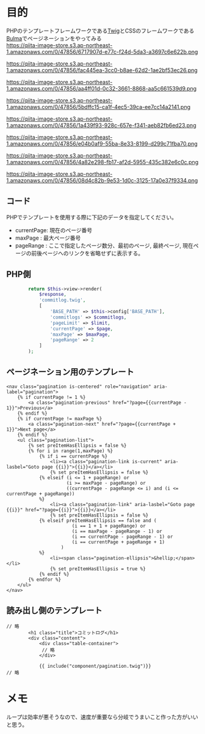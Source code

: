 # 目的  
PHPのテンプレートフレームワークである[Twig](https://twig.symfony.com/)とCSSのフレームワークである[Bulma](https://bulma.io/)でページネーションをやってみる  
https://qiita-image-store.s3.ap-northeast-1.amazonaws.com/0/47856/6717907d-e77c-f24d-5da3-a3697c6e622b.png  
  
https://qiita-image-store.s3.ap-northeast-1.amazonaws.com/0/47856/fac445ea-3cc0-b8ae-62d2-1ae2bf53ec26.png  
  
https://qiita-image-store.s3.ap-northeast-1.amazonaws.com/0/47856/aa4ff01d-0c32-3661-8868-aa5c661539d9.png  
  
https://qiita-image-store.s3.ap-northeast-1.amazonaws.com/0/47856/5bdffc15-ca1f-4ec5-39ca-ee7cc14a2141.png  
  
https://qiita-image-store.s3.ap-northeast-1.amazonaws.com/0/47856/1a439f93-928c-657e-f341-aeb82fb6ed23.png  
  
https://qiita-image-store.s3.ap-northeast-1.amazonaws.com/0/47856/e04b0af9-55ba-8e33-8199-d299c71fba70.png  
  
https://qiita-image-store.s3.ap-northeast-1.amazonaws.com/0/47856/4a82e298-fb17-af2d-5955-435c382e6c0c.png  
  
https://qiita-image-store.s3.ap-northeast-1.amazonaws.com/0/47856/08d4c82b-9e53-1d0c-3125-17a0e37f9334.png  
  
## コード  
PHPでテンプレートを使用する際に下記のデータを指定してください。  
  
 - currentPage: 現在のページ番号  
 - maxPage : 最大ページ番号  
 - pageRange : ここで指定したページ数分、最初のページ, 最終ページ, 現在ページの前後ページへのリンクを省略せずに表示する。  
  
## PHP側  
  
```php
        return $this->view->render(
            $response,
            'commitlog.twig',
            [
                'BASE_PATH' => $this->config['BASE_PATH'],
                'commitlogs' => $commitlogs,
                'pageLimit' => $limit,
                'currentPage' => $page,
                'maxPage' => $maxPage,
                'pageRange' => 2
            ]
        );
```  
  
## ページネーション用のテンプレート  
  
```twig:pagination.php
<nav class="pagination is-centered" role="navigation" aria-label="pagination">
    {% if currentPage != 1 %}
        <a class="pagination-previous" href="?page={{currentPage - 1}}">Previous</a>
    {% endif %}
    {% if currentPage != maxPage %}
        <a class="pagination-next" href="?page={{currentPage + 1}}">Next page</a>
    {% endif %}
    <ul class="pagination-list">
        {% set preItemHasEllipsis = false %}
        {% for i in range(1,maxPage) %}
            {% if i == currentPage %}
                <li><a class="pagination-link is-current" aria-lasbel="Goto page {{i}}">{{i}}</a></li>
                {% set preItemHasEllipsis = false %}
            {% elseif (i <= 1 + pageRange) or 
                      (i >= maxPage - pageRange) or
                      ((currentPage - pageRange <= i) and (i <= currentPage + pageRange))
            %}
                <li><a class="pagination-link" aria-lasbel="Goto page {{i}}" href="?page={{i}}">{{i}}</a></li>
                {% set preItemHasEllipsis = false %}
            {% elseif preItemHasEllipsis == false and ( 
                        (i == 1 + 1 + pageRange) or 
                        (i == maxPage - pageRange - 1) or
                        (i == currentPage - pageRange - 1) or
                        (i == currentPage + pageRange + 1)
                    )
            %}
                <li><span class="pagination-ellipsis">&hellip;</span></li>
                {% set preItemHasEllipsis = true %}
            {% endif %}
        {% endfor %}                
    </ul>
</nav>
```  
  
## 読み出し側のテンプレート  
  
```twig
// 略
        <h1 class="title">コミットログ</h1>
        <div class="content">
            <div class="table-container">
             // 略
            </div>

            {{ include("component/pagination.twig")}}
// 略
```  
  
# メモ  
ループは効率が悪そうなので、速度が重要なら分岐でうまいこと作った方がいいと思う。  
